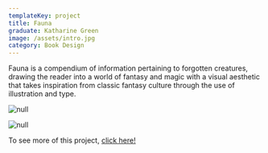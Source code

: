 ```yaml
---
templateKey: project
title: Fauna
graduate: Katharine Green
image: /assets/intro.jpg
category: Book Design
---
```

Fauna is a compendium of information pertaining to forgotten creatures, drawing the reader into a world of fantasy and magic with a visual aesthetic that takes inspiration from classic fantasy culture through the use of illustration and type.

![null](/assets/dragon.jpg)

![null](/assets/fairyfaun.jpg)

To see more of this project, [click here!](https://kdsgn.me/fauna)

